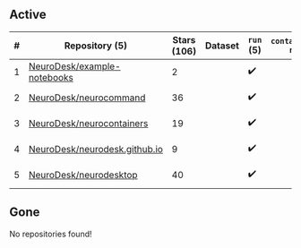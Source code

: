 ## Active
| # | Repository (5) | Stars (106) | Dataset | `run` (5) | `containers-run` | Last Modified |
| --- | --- | --- | --- | --- | --- | --- |
| 1 | [NeuroDesk/example-notebooks](https://github.com/NeuroDesk/example-notebooks) | 2 |  | :heavy_check_mark: |  | 2024-07-05 12:07:52+00:00 |
| 2 | [NeuroDesk/neurocommand](https://github.com/NeuroDesk/neurocommand) | 36 |  | :heavy_check_mark: |  | 2024-07-06 05:41:14+00:00 |
| 3 | [NeuroDesk/neurocontainers](https://github.com/NeuroDesk/neurocontainers) | 19 |  | :heavy_check_mark: |  | 2024-07-05 10:34:25+00:00 |
| 4 | [NeuroDesk/neurodesk.github.io](https://github.com/NeuroDesk/neurodesk.github.io) | 9 |  | :heavy_check_mark: |  | 2024-07-04 18:35:32+00:00 |
| 5 | [NeuroDesk/neurodesktop](https://github.com/NeuroDesk/neurodesktop) | 40 |  | :heavy_check_mark: |  | 2024-07-06 17:17:29+00:00 |

## Gone
No repositories found!
